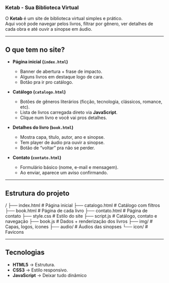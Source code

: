 ### Ketab - Sua Biblioteca Virtual

O **Ketab** é um site de biblioteca virtual simples e prático.  
Aqui você pode navegar pelos livros, filtrar por gênero, ver detalhes de cada obra e até ouvir a sinopse em áudio.  

---

## O que tem no site?

- **Página inicial (`index.html`)**
  - Banner de abertura + frase de impacto.
  - Alguns livros em destaque logo de cara.
  - Botão pra ir pro catálogo.

- **Catálogo (`catalogo.html`)**
  - Botões de gêneros literários (ficção, tecnologia, clássicos, romance, etc).
  - Lista de livros carregada direto via **JavaScript**.
  - Clique num livro e você vai pros detalhes.

- **Detalhes do livro (`book.html`)**
  - Mostra capa, título, autor, ano e sinopse.
  - Tem player de áudio pra ouvir a sinopse.
  - Botão de “voltar” pra não se perder.

- **Contato (`contato.html`)**
  - Formulário básico (nome, e-mail e mensagem).
  - Ao enviar, aparece um aviso confirmando.

---

## Estrutura do projeto
/
├── index.html # Página inicial
├── catalogo.html # Catálogo com filtros
├── book.html # Página de cada livro
├── contato.html # Página de contato
├── style.css # Estilo do site
├── script.js # Catálogo, contato e navegação
├── book.js # Dados + renderização dos livros
├── img/ # Capas, logos, ícones
├── audio/ # Áudios das sinopses
└── icon/ # Favicons


---

## Tecnologias

- **HTML5** → Estrutura.  
- **CSS3** → Estilo responsivo.  
- **JavaScript** → Deixar tudo dinâmico  
